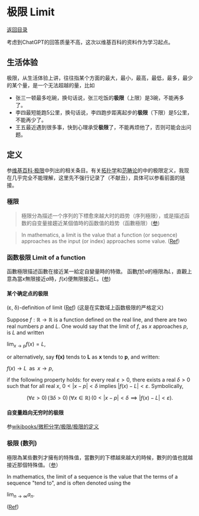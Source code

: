 # 极限 Limit

[返回目录](index.md)

考虑到ChatGPT的回答质量不高，这次以维基百科的资料作为学习起点。

## 生活体验

极限，从生活体验上讲，往往指某个方面的最大，最小，最高，最低，最多，最少的某个量，是一个无法超越的量，比如

* 张三一顿最多吃碗，换句话说，张三吃饭的**极限**（上限）是3碗，不能再多了。
* 李四最短能跑5公里，换句话说，李四跑步距离起步的**极限**（下限）是5公里，不能再少了。
* 王五最近遇到很多事，快到心理承受**极限**了，不能再烦他了，否则可能会出问题。

## 定义

参[维基百科·极限](https://zh.wikipedia.org/wiki/%E6%9E%81%E9%99%90)中列出的相关条目。有关[拓扑学](https://zh.wikipedia.org/wiki/%E7%B6%B2_(%E6%95%B8%E5%AD%B8)#%E7%B6%B2%E7%9A%84%E6%A5%B5%E9%99%90)和[范畴论](https://zh.wikipedia.org/wiki/%E6%9E%81%E9%99%90_(%E8%8C%83%E7%95%B4%E8%AE%BA))的中的极限定义，我现在几乎完全不能理解，这里先不强行记录了（不献丑），具体可以参看前面的链接。

### 極限

> 極限分為描述一个序列的下標愈來越大时的趋势（序列極限），或是描述函数的自变量接趨近某個值時的函数值的趋势（函數極限）([参](https://zh.wikipedia.org/wiki/%E6%9E%81%E9%99%90_(%E6%95%B0%E5%AD%A6)))

> In mathematics, a limit is the value that a function (or sequence) approaches as the input (or index) approaches some value. ([Ref](https://en.wikipedia.org/wiki/Limit_(mathematics)))

### 函数极限 Limit of a function

函數極限描述函數在接近某一給定自變量時的特徵。
函數$f$於$a$的極限為$L$，直觀上意為當$x$無限接近$a$時，$f(x)$便無限接近$L$。([参](https://zh.wikipedia.org/wiki/%E5%87%BD%E6%95%B8%E6%A5%B5%E9%99%90))

#### 某个确定点的极限

(ε, δ)-definition of limit ([Ref](https://en.wikipedia.org/wiki/Limit_of_a_function#(%CE%B5,_%CE%B4)-definition_of_limit)) (这是在实数域上函数极限的严格定义)

Suppose ${\displaystyle f:\mathbb {R} \rightarrow \mathbb {R} }$ is a function defined on the real line, and there are two real numbers $p$ and $L$. One would say that the limit of $f$, as $x$ approaches $p$, is $L$ and written

 ${\displaystyle \lim _{x\to p}f(x)=L}$,

 or alternatively, say ${\textstyle {\boldsymbol {f(x)}}}$ tends to ${\textstyle {\boldsymbol {L}}}$ as ${\textstyle {\boldsymbol {x}}}$ tends to ${\textstyle {\boldsymbol {p}}}$, and written:

${\displaystyle f(x)\to L\;\;{\text{as}}\;\;x\to p}$,

if the following property holds: for every real $ε > 0$, there exists a real $δ > 0$ such that for all real $x$, $0 < \vert x − p \vert < δ$ implies $\vert f(x) − L \vert < ε$. Symbolically,

$$
{\displaystyle (\forall \varepsilon >0)\,(\exists \delta >0)\,(\forall x\in \mathbb {R} )\,(0<\vert x-p \vert <\delta \implies \vert f(x)-L \vert <\varepsilon )}.
$$

#### 自变量趋向无穷时的极限

参[wikibooks/微积分学/极限/极限的定义](https://zh.wikibooks.org/wiki/%E5%BE%AE%E7%A7%AF%E5%88%86%E5%AD%A6/%E6%9E%81%E9%99%90/%E6%9E%81%E9%99%90%E7%9A%84%E5%AE%9A%E4%B9%89)

### 极限 (数列)

極限為某些數列才擁有的特殊值，當數列的下標越來越大的時候，數列的值也就越接近那個特殊值。（[参](https://zh.wikipedia.org/wiki/%E6%A5%B5%E9%99%90_(%E6%95%B8%E5%88%97))）

In mathematics, the limit of a sequence is the value that the terms of a sequence "tend to", and is often denoted using the 

${\displaystyle \lim _{n\to \infty}a_n}$.

([Ref](https://en.wikipedia.org/wiki/Limit_of_a_sequence))

<script>
MathJax = {
  tex: {
    inlineMath: [['$', '$'], ['\\(', '\\)']]
  }
};
</script>
<script id="MathJax-script" async
  src="https://cdn.jsdelivr.net/npm/mathjax@3/es5/tex-chtml.js">
</script>

